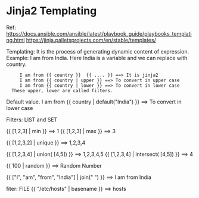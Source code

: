 Jinja2 Templating
=========================
Ref: https://docs.ansible.com/ansible/latest/playbook_guide/playbooks_templating.html
     https://jinja.palletsprojects.com/en/stable/templates/

Templating: It is the process of generating dynamic content of expression.
Example: I am from India. Here India is a variable and we can replace with country.
         
         I am from {{ country }}  {{ .... }} ==> It is jinja2
         I am from {{ country | upper }} ==> To convert in upper case
         I am from {{ country | lower }} ==> To convert in lower case
      These upper, lower are called filters.
Default value.
  I am from {{ country | default("India") }} ==> To convert in lower case

Filters: LIST and SET

  {{ [1,2,3] | min }} ==> 1
  {{ [1,2,3] | max }}  ==> 3

  {{ [1,2,3,2] | unique }}  ==> 1,2,3,4

  {{ [1,2,3,4] | union( [4,5]) }}  ==> 1,2,3,4,5
  {{ [1,2,3,4] | intersect( [4,5]) }} ==> 4

  {{ 100 | random }}  ==> Random Number
  
  {{ ["I", "am", "from", "India"] | join(" ") }} ==> I am from India

fiter: FILE
{{ "/etc/hosts" | basename }} ==> hosts
  


